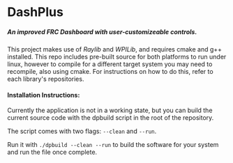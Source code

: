 <h1> DashPlus</h1>

<h5>An improved FRC Dashboard with user-customizeable controls.</h5>

This project makes use of *Raylib* and *WPILib*, and requires cmake and g++ installed. This repo includes pre-built source for both platforms to run under linux, however to compile for a different target system you may need to recompile, also using cmake. For instructions on how to do this, refer to each library's repositories.

<h4>Installation Instructions:</h4>

Currently the application is not in a working state, but you can build the current source code with the dpbuild script in the root of the repository.

The script comes with two flags: ``--clean`` and ``--run``.

Run it with ``./dpbuild --clean --run`` to build the software for your system and run the file once complete.